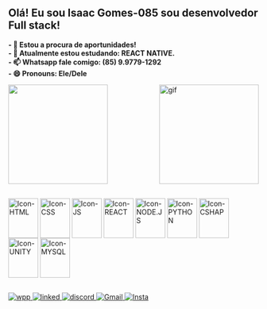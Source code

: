 ## Olá! Eu sou Isaac Gomes-085 sou desenvolvedor Full stack!

<strong> - 🔭 Estou a procura de aportunidades! </strong>
</br>
<strong>- 🌱 Atualmente estou estudando: REACT NATIVE.</strong>
</br>
<strong>- 📫 Whatsapp fale comigo: (85) 9.9779-1292</strong>
</br>
<strong>- 😄 Pronouns: Ele/Dele</strong>


<div style="box_shadow: 10px solid black">
  <img height='200em' src="https://github-readme-stats.vercel.app/api?username=Isaac-Gomes-085&show_icons=true&theme=merko" />
  <img align='right' height='200' alt='gif' src='https://media.discordapp.net/attachments/1070531856757440533/1190061993038725220/download20231204192241.png?ex=65a06e99&is=658df999&hm=47ade6b0c6268939289ba9156a824caa24843f886425f2e5014cbe4a9e79713d&=&format=webp&quality=lossless' />
</div>

##

<div>
  <img align='center' height='80' width='60' src='https://cdn.jsdelivr.net/gh/devicons/devicon/icons/html5/html5-original-wordmark.svg' alt='Icon-HTML'/>
  <img align='center' height='80' width='60' src='https://cdn.jsdelivr.net/gh/devicons/devicon/icons/css3/css3-original-wordmark.svg' alt='Icon-CSS'/>
  <img align='center' height='80' width='60' src='https://cdn.jsdelivr.net/gh/devicons/devicon/icons/javascript/javascript-original.svg' alt='Icon-JS'/>
  <img align='center' height='80' width='60' src='https://cdn.jsdelivr.net/gh/devicons/devicon/icons/react/react-original-wordmark.svg' alt='Icon-REACT'/>
  <img align='center' height='80' width='60' src='https://cdn.jsdelivr.net/gh/devicons/devicon/icons/nodejs/nodejs-original-wordmark.svg' alt='Icon-NODE.JS'/>
  <img align='center' height='80' width='60' src='https://cdn.jsdelivr.net/gh/devicons/devicon/icons/python/python-original-wordmark.svg' alt='Icon-PYTHON'/>
  <img align='center' height='80' width='60' src='https://cdn.jsdelivr.net/gh/devicons/devicon/icons/csharp/csharp-original.svg' alt='Icon-CSHAP'/>
  <img align='center' height='80' width='60' src='https://cdn.jsdelivr.net/gh/devicons/devicon/icons/unity/unity-original-wordmark.svg' alt='Icon-UNITY'/>
  <img align='center' height='80' width='60' src='https://cdn.jsdelivr.net/gh/devicons/devicon/icons/mysql/mysql-original-wordmark.svg' alt='Icon-MYSQL'/>
</div>

##

<div>
  <a target="_blank" href="https://web.whatsapp.com/" target="_blank" > <img src='https://img.shields.io/badge/WhatsApp-25D366?style=for-the-badge&logo=whatsapp&logoColor=white' alt='wpp' /> </a>
  <a href="https://www.linkedin.com/in/isaac-gomes-83671222b/" target='_blank'> <img src='https://img.shields.io/badge/LinkedIn-0077B5?style=for-the-badge&logo=linkedin&logoColor=white' alt='linked' /> </a>
  <a href="https://discord.com/channels/@me" target='_blank'> <img src='https://img.shields.io/badge/Discord-7289DA?style=for-the-badge&logo=discord&logoColor=white' alt='discord' /> </a>
  <a href="https://https://mail.google.com/mail/u/0/?tab=rm&ogbl#inbox" target='_blank'> <img src='https://img.shields.io/badge/Gmail-D14836?style=for-the-badge&logo=gmail&logoColor=white' alt='Gmail' /> </a>
  <a href="https://www.instagram.com/" target='_blank'> <img src='https://img.shields.io/badge/Instagram-E4405F?style=for-the-badge&logo=instagram&logoColor=white' alt='Insta' /> </a>
</div>
